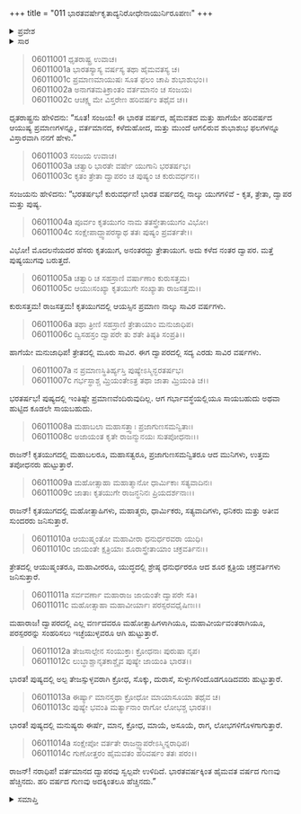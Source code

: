 +++
title = "011 ಭಾರತವರ್ಷೇಕೃತಾದ್ಯನಿರೋಧೇನಾಯುರ್ನಿರೂಪಣಃ"
+++

<details><summary>ಪ್ರವೇಶ</summary>


।।   ಓಂ ಓಂ ನಮೋ ನಾರಾಯಣಾಯ।।   ಶ್ರೀ ವೇದವ್ಯಾಸಾಯ ನಮಃ ।।

ಶ್ರೀ ಕೃಷ್ಣದ್ವೈಪಾಯನ ವೇದವ್ಯಾಸ ವಿರಚಿತ  

**ಶ್ರೀ ಮಹಾಭಾರತ**

**ಭೀಷ್ಮ ಪರ್ವ**

**ಜಂಬೂಖಂಡವಿನಿರ್ಮಾಣ ಪರ್ವ**

**ಅಧ್ಯಾಯ 11**

</details>

<details><summary>ಸಾರ</summary>

ಯುಗವರ್ಣನೆ (1-14)


</details>


> 06011001 ಧೃತರಾಷ್ಟ್ರ ಉವಾಚ।   
06011001a ಭಾರತಸ್ಯಾಸ್ಯ ವರ್ಷಸ್ಯ ತಥಾ ಹೈಮವತಸ್ಯ ಚ।   
06011001c ಪ್ರಮಾಣಮಾಯುಷಃ ಸೂತ ಫಲಂ ಚಾಪಿ ಶುಭಾಶುಭಂ।।   
06011002a ಅನಾಗತಮತಿಕ್ರಾಂತಂ ವರ್ತಮಾನಂ ಚ ಸಂಜಯ।   
06011002c ಆಚಕ್ಷ್ವ ಮೇ ವಿಸ್ತರೇಣ ಹರಿವರ್ಷಂ ತಥೈವ ಚ।।

ಧೃತರಾಷ್ಟ್ರನು ಹೇಳಿದನು: “ಸೂತ! ಸಂಜಯ! ಈ ಭಾರತ ವರ್ಷದ, ಹೈಮವತದ ಮತ್ತು ಹಾಗೆಯೇ ಹರಿವರ್ಷದ ಆಯುಷ್ಯ ಪ್ರಮಾಣಗಳನ್ನೂ, ವರ್ತಮಾನದ, ಕಳೆದುಹೋದ, ಮತ್ತು ಮುಂದೆ ಆಗಲಿರುವ ಶುಭಾಶುಭ ಫಲಗಳನ್ನೂ ವಿಸ್ತಾರವಾಗಿ ನನಗೆ ಹೇಳು.”

> 06011003 ಸಂಜಯ ಉವಾಚ।   
06011003a ಚತ್ವಾರಿ ಭಾರತೇ ವರ್ಷೇ ಯುಗಾನಿ ಭರತರ್ಷಭ।   
06011003c ಕೃತಂ ತ್ರೇತಾ ದ್ವಾಪರಂ ಚ ಪುಷ್ಯಂ ಚ ಕುರುವರ್ಧನ।।

ಸಂಜಯನು ಹೇಳಿದನು: “ಭರತರ್ಷಭ! ಕುರುವರ್ಧನ! ಭಾರತ ವರ್ಷದಲ್ಲಿ ನಾಲ್ಕು ಯುಗಗಳಿವೆ - ಕೃತ, ತ್ರೇತಾ, ದ್ವಾಪರ ಮತ್ತು ಪುಷ್ಯ.

> 06011004a ಪೂರ್ವಂ ಕೃತಯುಗಂ ನಾಮ ತತಸ್ತ್ರೇತಾಯುಗಂ ವಿಭೋ।   
06011004c ಸಂಕ್ಷೇಪಾದ್ದ್ವಾಪರಸ್ಯಾಥ ತತಃ ಪುಷ್ಯಂ ಪ್ರವರ್ತತೇ।।

ವಿಭೋ! ಮೊದಲನೆಯದರ ಹೆಸರು ಕೃತಯುಗ, ಅನಂತರದ್ದು ತ್ರೇತಾಯುಗ. ಅದು ಕಳೆದ ನಂತರ ದ್ವಾಪರ. ಮತ್ತೆ ಪುಷ್ಯಯುಗವು ಬರುತ್ತದೆ.

> 06011005a ಚತ್ವಾರಿ ಚ ಸಹಸ್ರಾಣಿ ವರ್ಷಾಣಾಂ ಕುರುಸತ್ತಮ।   
06011005c ಆಯುಃಸಂಖ್ಯಾ ಕೃತಯುಗೇ ಸಂಖ್ಯಾತಾ ರಾಜಸತ್ತಮ।।

ಕುರುಸತ್ತಮ! ರಾಜಸತ್ತಮ! ಕೃತಯುಗದಲ್ಲಿ ಆಯಸ್ಸಿನ ಪ್ರಮಾಣ ನಾಲ್ಕು ಸಾವಿರ ವರ್ಷಗಳು.

> 06011006a ತಥಾ ತ್ರೀಣಿ ಸಹಸ್ರಾಣಿ ತ್ರೇತಾಯಾಂ ಮನುಜಾಧಿಪ।   
06011006c ದ್ವಿಸಹಸ್ರಂ ದ್ವಾಪರೇ ತು ಶತೇ ತಿಷ್ಠತಿ ಸಂಪ್ರತಿ।।

ಹಾಗೆಯೇ ಮನುಜಾಧಿಪ! ತ್ರೇತದಲ್ಲಿ ಮೂರು ಸಾವಿರ. ಈಗ ದ್ವಾಪರದಲ್ಲಿ ಸದ್ಯ ಎರಡು ಸಾವಿರ ವರ್ಷಗಳು.

> 06011007a ನ ಪ್ರಮಾಣಸ್ಥಿತಿರ್ಹ್ಯಸ್ತಿ ಪುಷ್ಯೇಽಸ್ಮಿನ್ಭರತರ್ಷಭ।   
06011007c ಗರ್ಭಸ್ಥಾಶ್ಚ ಮ್ರಿಯಂತೇಽತ್ರ ತಥಾ ಜಾತಾ ಮ್ರಿಯಂತಿ ಚ।।

ಭರತರ್ಷಭ! ಪುಷ್ಯದಲ್ಲಿ ಇಂತಿಷ್ಟೇ ಪ್ರಮಾಣವೆಂದಿರುವುದಿಲ್ಲ. ಆಗ ಗರ್ಭಾವಸ್ಥೆಯಲ್ಲಿಯೂ ಸಾಯಬಹುದು ಅಥವಾ ಹುಟ್ಟಿದ ಕೂಡಲೇ ಸಾಯಬಹುದು.

> 06011008a ಮಹಾಬಲಾ ಮಹಾಸತ್ತ್ವಾಃ ಪ್ರಜಾಗುಣಸಮನ್ವಿತಾಃ।   
06011008c ಅಜಾಯಂತ ಕೃತೇ ರಾಜನ್ಮುನಯಃ ಸುತಪೋಧನಾಃ।।

ರಾಜನ್! ಕೃತಯುಗದಲ್ಲಿ ಮಹಾಬಲರೂ, ಮಹಾಸತ್ವರೂ, ಪ್ರಜಾಗುಣಸಮನ್ವಿತರೂ ಆದ ಮುನಿಗಳು, ಉತ್ತಮ ತಪೋಧನರು ಹುಟ್ಟುತ್ತಾರೆ.

> 06011009a ಮಹೋತ್ಸಾಹಾ ಮಹಾತ್ಮಾನೋ ಧಾರ್ಮಿಕಾಃ ಸತ್ಯವಾದಿನಃ।   
06011009c ಜಾತಾಃ ಕೃತಯುಗೇ ರಾಜನ್ಧನಿನಃ ಪ್ರಿಯದರ್ಶನಾಃ।।

ರಾಜನ್! ಕೃತಯುಗದಲ್ಲಿ ಮಹೋತ್ಸಾಹಿಗಳು, ಮಹಾತ್ಮರು, ಧಾರ್ಮಿಕರು, ಸತ್ಯವಾದಿಗಳು, ಧನಿಕರು ಮತ್ತು ಅತೀವ ಸುಂದರರು ಜನಿಸುತ್ತಾರೆ.

> 06011010a ಆಯುಷ್ಮಂತೋ ಮಹಾವೀರಾ ಧನುರ್ಧರವರಾ ಯುಧಿ।   
06011010c ಜಾಯಂತೇ ಕ್ಷತ್ರಿಯಾಃ ಶೂರಾಸ್ತ್ರೇತಾಯಾಂ ಚಕ್ರವರ್ತಿನಃ।।

ತ್ರೇತದಲ್ಲಿ ಆಯುಷ್ಮಂತರೂ, ಮಹಾವೀರರೂ, ಯುದ್ಧದಲ್ಲಿ ಶ್ರೇಷ್ಠ ಧನುರ್ಧರರೂ ಆದ ಶೂರ ಕ್ಷತ್ರಿಯ ಚಕ್ರವರ್ತಿಗಳು ಜನಿಸುತ್ತಾರೆ.

> 06011011a ಸರ್ವವರ್ಣಾ ಮಹಾರಾಜ ಜಾಯಂತೇ ದ್ವಾಪರೇ ಸತಿ।   
06011011c ಮಹೋತ್ಸಾಹಾ ಮಹಾವೀರ್ಯಾಃ ಪರಸ್ಪರವಧೈಷಿಣಃ।।

ಮಹಾರಾಜ! ದ್ವಾಪರದಲ್ಲಿ ಎಲ್ಲ ವರ್ಣದವರೂ ಮಹೋತ್ಸಾಹಿಗಳಾಗಿಯೂ, ಮಹಾವೀರ್ಯವಂತರಾಗಿಯೂ, ಪರಸ್ಪರರನ್ನು ಸಂಹರಿಸಲು ಇಚ್ಛೆಯುಳ್ಳವರೂ ಆಗಿ ಹುಟ್ಟುತ್ತಾರೆ.

> 06011012a ತೇಜಸಾಲ್ಪೇನ ಸಂಯುಕ್ತಾಃ ಕ್ರೋಧನಾಃ ಪುರುಷಾ ನೃಪ।   
06011012c ಲುಬ್ಧಾಶ್ಚಾನೃತಕಾಶ್ಚೈವ ಪುಷ್ಯೇ ಜಾಯಂತಿ ಭಾರತ।।

ಭಾರತ! ಪುಷ್ಯದಲ್ಲಿ ಅಲ್ಪ ತೇಜಸ್ಸುಳ್ಳವರಾಗಿ ಕ್ರೋಧ, ಸೊಕ್ಕು, ದುರಾಸೆ, ಸುಳ್ಳುಗಳಿಂದೊಡಗೂಡಿದವರು ಹುಟ್ಟುತ್ತಾರೆ.

> 06011013a ಈರ್ಷ್ಯಾ ಮಾನಸ್ತಥಾ ಕ್ರೋಧೋ ಮಾಯಾಸೂಯಾ ತಥೈವ ಚ।   
06011013c ಪುಷ್ಯೇ ಭವಂತಿ ಮರ್ತ್ಯಾನಾಂ ರಾಗೋ ಲೋಭಶ್ಚ ಭಾರತ।।

ಭಾರತ! ಪುಷ್ಯದಲ್ಲಿ ಮನುಷ್ಯರು ಈರ್ಷೆ, ಮಾನ, ಕ್ರೋಧ, ಮಾಯೆ, ಅಸೂಯೆ, ರಾಗ, ಲೋಭಗಳಿಗೊಳಗಾಗುತ್ತಾರೆ.

> 06011014a ಸಂಕ್ಷೇಪೋ ವರ್ತತೇ ರಾಜನ್ದ್ವಾಪರೇಽಸ್ಮಿನ್ನರಾಧಿಪ।   
06011014c ಗುಣೋತ್ತರಂ ಹೈಮವತಂ ಹರಿವರ್ಷಂ ತತಃ ಪರಂ।।

ರಾಜನ್! ನರಾಧಿಪ! ವರ್ತಮಾನದ ದ್ವಾಪರವು ಸ್ವಲ್ಪವೇ ಉಳಿದಿದೆ. ಭಾರತವರ್ಷಕ್ಕಿಂತ ಹೈಮವತ ವರ್ಷದ ಗುಣವು ಹೆಚ್ಚಿನದು. ಹರಿ ವರ್ಷದ ಗುಣವು ಅದಕ್ಕಿಂತಲೂ ಹೆಚ್ಚಿನದು.”

<details><summary>ಸಮಾಪ್ತಿ</summary>


ಇತಿ ಶ್ರೀ ಮಹಾಭಾರತೇ ಭೀಷ್ಮ ಪರ್ವಣಿ ಜಂಬೂಖಂಡವಿನಿರ್ಮಾಣ ಪರ್ವಣಿ ಭಾರತವರ್ಷೇಕೃತಾದ್ಯನಿರೋಧೇನಾಯುರ್ನಿರೂಪಣೇ ಏಕಾದಶೋಽಧ್ಯಾಯಃ।।  
ಇದು ಶ್ರೀಮಹಾಭಾರತದಲ್ಲಿ ಭೀಷ್ಮ ಪರ್ವದಲ್ಲಿ ಜಂಬೂಖಂಡವಿನಿರ್ಮಾಣ ಪರ್ವದಲ್ಲಿ ಭಾರತವರ್ಷದಲ್ಲಿ ಕೃತಾದಿ ಅನುರೋಧೇನ ಆಯುರ್ನಿರೂಪಣ ಎಂಬ ಹನ್ನೊಂದನೇ ಅಧ್ಯಾಯವು.  
ಇತಿ ಶ್ರೀ ಮಹಾಭಾರತೇ ಭೀಷ್ಮ ಪರ್ವಣಿ ಜಂಬೂಖಂಡವಿನಿರ್ಮಾಣ ಪರ್ವಃ।  
ಇದು ಶ್ರೀ ಮಹಾಭಾರತದಲ್ಲಿ ಭೀಷ್ಮ ಪರ್ವದಲ್ಲಿ ಜಂಬೂಖಂಡವಿನಿರ್ಮಾಣ ಪರ್ವವು.  
ಇದೂವರೆಗಿನ ಒಟ್ಟು ಮಹಾಪರ್ವಗಳು-5/18, ಉಪಪರ್ವಗಳು-61/100, ಅಧ್ಯಾಯಗಳು-871/1995, ಶ್ಲೋಕಗಳು-28152/73784.


</details>
